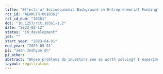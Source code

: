```yaml
---
title: "Effects of Socioeconomic Background on Entrepreneurial Funding"
rct_id: "AEARCTR-0010361"
rct_id_num: "10361"
doi: "10.1257/rct.10361-1.2"
date: "2023-02-12"
status: "in_development"
jel: ""
start_year: "2023-04-01"
end_year: "2023-09-01"
pi: "Jean Joohyun Oh"
pi_other:
abstract: "Whose problems do investors see as worth solving? I experimentally study how investors evaluate a startup idea based on the socioeconomic background of the founder, the target customer, and the (in)congruence between the two. I am also interested in how the socioeconomic background of investors themselves affect these evaluations. I aim to contribute to the research on diversity and inequality in entrepreneurial funding in which socioeconomic backgrounds have been relatively understudied. I also provide implications on whose problems are deemed worthy of resources, and how to support the missing entrepreneurs from underprivileged backgrounds."
layout: registration
---
```



